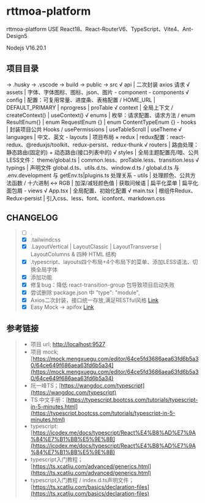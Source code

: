 # rttmoa-platform

rttmoa-platform USE React18、React-RouterV6、TypeScript、Vite4、Ant-Design5

Nodejs V16.20.1

## 项目目录

-> .husky
-> .vscode
-> build
-> public
-> src
√ api | 二次封装 axios 请求
√ assets | 字体、字体图标、图标、json、图片 - component - components
√ config | 配置：可复用常量、进度条、表格配置 / HOME_URL | DEFAULT_PRIMARY | nprogress | proTable
√ context | 全局上下文 / createContext() | useContext()
√ enums | 枚举：请求配置、请求方法 / enum ResultEnum{} | enum RequestEnum {} | enum ContentTypeEnum {} - hooks | 封装项目公共 Hooks / usePermissions | useTableScroll | useTheme
√ languages | 中文、英文 - layouts | 项目布局
× redux | redux配置：react-redux、@reduxjs/toolkit、redux-persist、redux-thunk
√ routers | 路由处理：静态路由(固定的) + 动态路由(接口列表中的)
√ styles | 全局主题配置亮/暗、公共LESS文件： theme/global.ts | common.less、proTable.less、transition.less
√ typings | 声明文件 global.d.ts、utils.d.ts、window.d.ts / global.d.ts 与 .env.development 与 getEnv.ts|plugins.ts 处理关系 - utils | 处理颜色、公共方法函数 / 十六进制 <-> RGB | 加深/减轻颜色值 | 获取问候语 | 扁平化菜单 | 扁平化面包屑 - views
√ App.tsx | 全局配置、初始化配置
√ main.tsx | 根组件Redux、Redux-persist | 引入css、less、font、iconfont、markdown.css

## CHANGELOG

> - [ ] .
> - [x] .tailwindcss
> - [x] .LayoutVertical | LayoutClassic | LayoutTransverse | LayoutColumns & 四种 HTML 结构
> - [x] .typescript、layouts四个布局+4个布局下的菜单、添加LESS语法、切换全局字体
> - [x] 添加功能
> - [x] 修复bug：降低 react-transition-group 包导致项目启动失败
> - [x] 尝试删除 package.json 中 "type": "module",
> - [x] Axios二次封装，接口统一存放,满足RESTful风格 [Link](https://wocwin.github.io/t-ui/projectProblem/axios.html)
> - [x] Easy Mock -> apifox [Link](https://app.apifox.com/project/3219319)

## 参考链接

> - 项目 url; [http://localhost:9527](http://localhost:9527)
> - 项目 mock; [https://mock.mengxuegu.com/editor/64ce5fd3686aea63fd6b5a30/64ce649f686aea63fd6b5a34](https://mock.mengxuegu.com/editor/64ce5fd3686aea63fd6b5a30/64ce649f686aea63fd6b5a34)
> - 阮一峰TS；[https://wangdoc.com/typescript](https://wangdoc.com/typescript)
> - TS 中文手册：[https://typescript.bootcss.com/tutorials/typescript-in-5-minutes.html](https://typescript.bootcss.com/tutorials/typescript-in-5-minutes.html)
> - typescript: [https://icodex.me/docs/typescript/React%E4%B8%AD%E7%9A%84%E7%B1%BB%E5%9E%8B](https://icodex.me/docs/typescript/React%E4%B8%AD%E7%9A%84%E7%B1%BB%E5%9E%8B)
> - typescript入门教程；[https://ts.xcatliu.com/advanced/generics.html](https://ts.xcatliu.com/advanced/generics.html)
> - typescript入门教程 / index.d.ts声明文件；[https://ts.xcatliu.com/basics/declaration-files](https://ts.xcatliu.com/basics/declaration-files)

